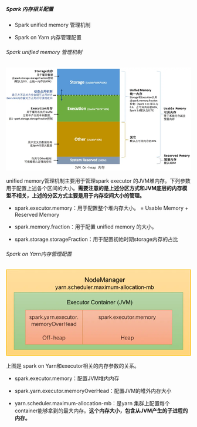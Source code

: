 ##### Spark 内存相关配置

- Spark unified memory 管理机制

- Spark on Yarn 内存管理配置

###### Spark unified memory 管理机制

![](img/UnifiedMemoryMechanism.webp)

unified memory管理机制主要用于管理spark executor 的JVM堆内存。下列参数用于配置上述各个区间的大小。**需要注意的是上述分区方式和JVM底层的内存模型不相关，上述的分区方式主要是用于内存空间大小的管理。**

- spark.executor.memory：用于配置整个堆内存大小。 = Usable Memory + Reserved Memory

- spark.memory.fraction：用于配置 unified memory 的大小。

- spark.storage.storageFraction：用于配置初始时期storage内存的占比



###### Spark on Yarn内存管理配置

![](img/SparkOnYarnMemory.webp)

上图是 spark on Yarn和executor相关的内存参数的关系。

- spark.executor.memory：配置JVM堆内内存

- spark.yarn.executor.memoryOverHead：配置JVM的堆外内存大小

- yarn.scheduler.maximum-allocation-mb：是yarn 集群上配置每个container能够拿到的最大内存。**这个内存大小，包含从JVM产生的子进程的内存。**


